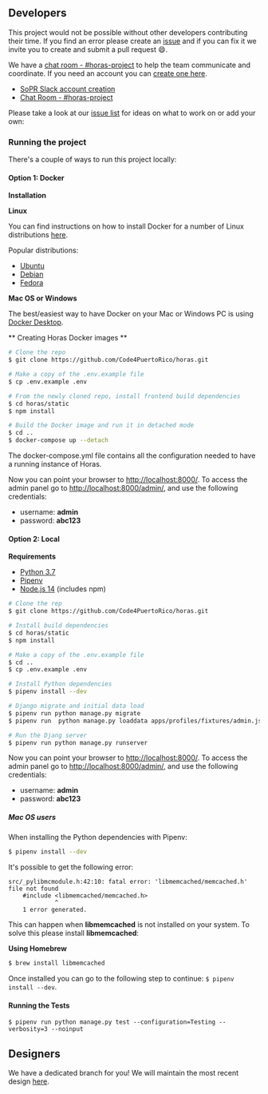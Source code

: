 ## Developers

This project would not be possible without other developers contributing their time. If you find an error please create an [issue](https://github.com/Code4PuertoRico/horas/issues) and if you can fix it we invite you to create and submit a pull request :smile:.

We have a [chat room - #horas-project](https://startupsofpr.slack.com/messages/C4HAXGZL5) to help the team communicate and coordinate. If you need an account you can [create one here](https://bit.ly/sopr-slack).

* [SoPR Slack account creation](https://bit.ly/sopr-slack)
* [Chat Room - #horas-project](https://startupsofpr.slack.com/messages/C4HAXGZL5)

Please take a look at our [issue list](https://github.com/Code4PuertoRico/horas/issues) for ideas on what to work on or add your own:

### Running the project

There's a couple of ways to run this project locally:

#### Option 1: Docker

**Installation**

**Linux**

You can find instructions on how to install Docker for a number of Linux distributions [here](https://docs.docker.com/engine/installation/#docker-editions).

Popular distributions:

- [Ubuntu](https://docs.docker.com/engine/installation/linux/ubuntu/)
- [Debian](https://docs.docker.com/engine/installation/linux/debian/)
- [Fedora](https://docs.docker.com/engine/installation/linux/fedora/)

**Mac OS or Windows**

The best/easiest way to have Docker on your Mac or Windows PC is using [Docker Desktop](https://www.docker.com/products/docker-desktop).


** Creating Horas Docker images **

```bash
# Clone the repo
$ git clone https://github.com/Code4PuertoRico/horas.git

# Make a copy of the .env.example file
$ cp .env.example .env

# From the newly cloned repo, install frontend build dependencies
$ cd horas/static
$ npm install

# Build the Docker image and run it in detached mode
$ cd ..
$ docker-compose up --detach
```

The docker-compose.yml file contains all the configuration needed to have a running instance of Horas.

Now you can point your browser to [http://localhost:8000/](http://localhost:8000/). To access the admin panel go to [http://localhost:8000/admin/](http://localhost:8000/admin/), and use the following credentials:

* username: **admin**
* password: **abc123**

#### Option 2: Local

**Requirements**

- [Python 3.7](https://www.python.org/)
- [Pipenv](https://docs.pipenv.org/en/latest/)
- [Node.js 14](https://nodejs.org) (includes npm)

```bash
# Clone the rep
$ git clone https://github.com/Code4PuertoRico/horas.git

# Install build dependencies
$ cd horas/static
$ npm install

# Make a copy of the .env.example file
$ cd ..
$ cp .env.example .env

# Install Python dependencies
$ pipenv install --dev

# Django migrate and initial data load
$ pipenv run python manage.py migrate
$ pipenv run  python manage.py loaddata apps/profiles/fixtures/admin.json

# Run the Djang server
$ pipenv run python manage.py runserver
```

Now you can point your browser to [http://localhost:8000/](http://localhost:8000/). To access the admin panel go to [http://localhost:8000/admin/](http://localhost:8000/admin/), and use the following credentials:

* username: **admin**
* password: **abc123**

##### Mac OS users
When installing the Python dependencies with Pipenv:

```bash
$ pipenv install --dev
```

It's possible to get the following error:

```
src/_pylibmcmodule.h:42:10: fatal error: 'libmemcached/memcached.h' file not found
    #include <libmemcached/memcached.h>
             ^
    1 error generated.
```

This can happen when __libmemcached__ is not installed on your system. To solve this please install __libmemcached__:

__Using Homebrew__

```bash
$ brew install libmemcached
```

Once installed you can go to the following step to continue: `$ pipenv install --dev`.

#### Running the Tests
```
$ pipenv run python manage.py test --configuration=Testing --verbosity=3 --noinput
```

## Designers

We have a dedicated branch for you! We will maintain the most recent design [here](https://github.com/Code4PuertoRico/horas/tree/design).
